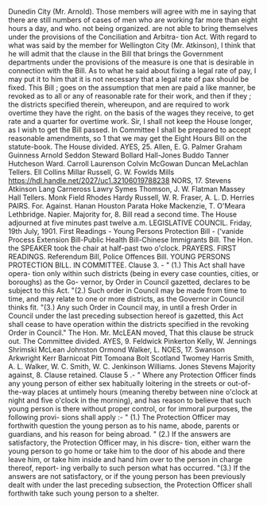 Dunedin City (Mr. Arnold). Those members will agree with me in saying that there are still numbers of cases of men who are working far more than eight hours a day, and who. not being organized. are not able to bring themselves under the provisions of the Conciliation and Arbitra- tion Act. With regard to what was said by the member for Wellington City (Mr. Atkinson), I think that he will admit that the clause in the Bill that brings the Government departments under the provisions of the measure is one that is desirable in connection with the Bill. As to what he said about fixing a legal rate of pay, I may put it to him that it is not necessary that a legal rate of pax should be fixed. This Bill ; goes on the assumption that men are paid a like manner, be revoked as to all or any of reasonable rate for their work, and then if they ; the districts specified therein, whereupon, and are required to work overtime they have the right. on the basis of the wages they receive, to get rate and a quarter for overtime work. Sir, I shall not keep the House longer, as I wish to get the Bill passed. In Committee I shall be prepared to accept reasonable amendments, so 1 that we may get the Eight Hours Bill on the statute-book. The House divided. AYES, 25. Allen, E. G. Palmer Graham Guinness Arnold Seddon Steward Bollard Hall-Jones Buddo Tanner Hutcheson Ward. Carroll Laurenson Colvin McGowan Duncan MeLachlan Tellers. Ell Collins Millar Russell, G. W. Fowlds Mills https://hdl.handle.net/2027/uc1.32106019788238 NORS, 17. Stevens Atkinson Lang Carneross Lawry Symes Thomson, J. W. Flatman Massey Hall Tellers. Monk Field Rhodes Hardy Russell, W. R. Fraser, A. L. D. Herries PAIRS. For. Against. Hanan Houston Parata Hoke Mackenzie, T. O'Meara Lethbridge. Napier. Majority for, 8. Bill read a second time. The House adjourned at five minutes past twelve a.m. LEGISLATIVE COUNCIL. Friday, 19th July, 1901. First Readings - Young Persons Protection Bill - ('vanide Process Extension Bill-Public Health Bill-Chinese Immigrants Bill. The Hon. the SPEAKER took the chair at half-past two o'clock. PRAYERS. FIRST READINGS. Referendum Bill, Police Offences Bill. YOUNG PERSONS PROTECTION BILL. IN COMMITTEE. Clause 3. - " (1.) This Act shall have opera- tion only within such districts (being in every case counties, cities, or boroughs) as the Go- vernor, by Order in Council gazetted, declares to be subject to this Act. "(2.) Such order in Council may be made from time to time, and may relate to one or more districts, as the Governor in Council thinks fit. "(3.) Any such Order in Council may, in until a fresh Order in Council under the last preceding subsection hereof is gazetted, this Act shall cease to have operation within the districts specified in the revoking Order in Council." The Hon. Mr. McLEAN moved, That this clause be struck out. The Committee divided. AYES, 9. Feldwick Pinkerton Kelly, W. Jennings Shrimski McLean Johnston Ormond Walker, L. NOES, 17. Swanson Arkwright Kerr Barnicoat Pitt Tomoana Bolt Scotland Twomey Harris Smith, A. L. Walker, W. C. Smith, W. C. Jenkinson Williams. Jones Stevens Majority against, 8. Clause retained. Clause 5 .- " Where any Protection Officer finds any young person of either sex habitually loitering in the streets or out-of-the-way places at untimely hours (meaning thereby between nine o'clock at night and five o'clock in the morning), and has reason to believe that such young person is there without proper control, or for immoral purposes, the following provi- sions shall apply :- " (1.) The Protection Officer may forthwith question the young person as to his name, abode, parents or guardians, and his reason for being abroad. " (2.) If the answers are satisfactory, the Protection Officer may, in his discre- tion, either warn the young person to go home or take him to the door of his abode and there leave him, or take him inside and hand him over to the person in charge thereof, report- ing verbally to such person what has occurred. "(3.) If the answers are not satisfactory, or if the young person has been previously dealt with under the last preceding subsection, the Protection Officer shall forthwith take such young person to a shelter. 